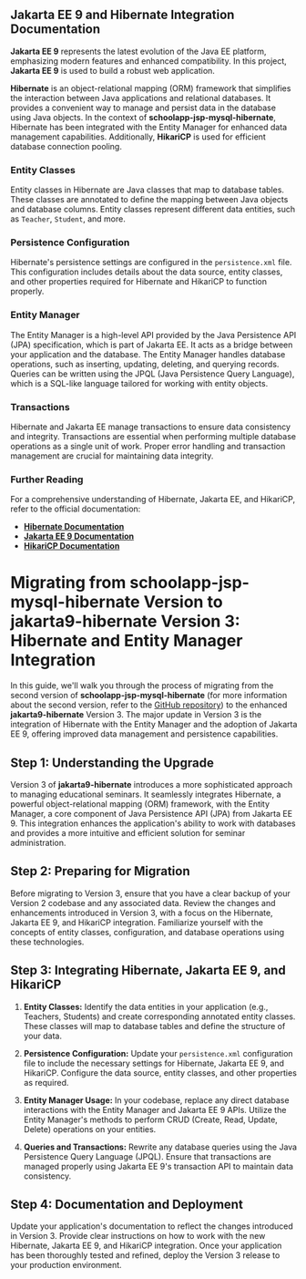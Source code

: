 
## Jakarta EE 9 and Hibernate Integration Documentation

**Jakarta EE 9** represents the latest evolution of the Java EE platform, emphasizing modern features and enhanced compatibility. In this project, **Jakarta EE 9** is used to build a robust web application.

**Hibernate** is an object-relational mapping (ORM) framework that simplifies the interaction between Java applications and relational databases. It provides a convenient way to manage and persist data in the database using Java objects. In the context of **schoolapp-jsp-mysql-hibernate**, Hibernate has been integrated with the Entity Manager for enhanced data management capabilities. Additionally, **HikariCP** is used for efficient database connection pooling.

### Entity Classes

Entity classes in Hibernate are Java classes that map to database tables. These classes are annotated to define the mapping between Java objects and database columns. Entity classes represent different data entities, such as `Teacher`, `Student`, and more.

### Persistence Configuration

Hibernate's persistence settings are configured in the `persistence.xml` file. This configuration includes details about the data source, entity classes, and other properties required for Hibernate and HikariCP to function properly.

### Entity Manager

The Entity Manager is a high-level API provided by the Java Persistence API (JPA) specification, which is part of Jakarta EE. It acts as a bridge between your application and the database. The Entity Manager handles database operations, such as inserting, updating, deleting, and querying records. Queries can be written using the JPQL (Java Persistence Query Language), which is a SQL-like language tailored for working with entity objects.

### Transactions

Hibernate and Jakarta EE manage transactions to ensure data consistency and integrity. Transactions are essential when performing multiple database operations as a single unit of work. Proper error handling and transaction management are crucial for maintaining data integrity.

### Further Reading

For a comprehensive understanding of Hibernate, Jakarta EE, and HikariCP, refer to the official documentation:

- [**Hibernate Documentation**](https://docs.jboss.org/hibernate/orm/current/userguide/html_single/Hibernate_User_Guide.html)
- [**Jakarta EE 9 Documentation**](https://jakarta.ee/specifications/platform/9.0/jakarta-platform-spec-9.0.pdf)
- [**HikariCP Documentation**](https://github.com/brettwooldridge/HikariCP)

# Migrating from schoolapp-jsp-mysql-hibernate Version to jakarta9-hibernate Version 3: Hibernate and Entity Manager Integration

In this guide, we'll walk you through the process of migrating from the second version of **schoolapp-jsp-mysql-hibernate** (for more information about the second version, refer to the [GitHub repository](https://github.com/billmazio/schoolapp-jsp-mysql-hibernate.git)) to the enhanced **jakarta9-hibernate** Version 3. The major update in Version 3 is the integration of Hibernate with the Entity Manager and the adoption of Jakarta EE 9, offering improved data management and persistence capabilities.

## Step 1: Understanding the Upgrade

Version 3 of **jakarta9-hibernate** introduces a more sophisticated approach to managing educational seminars. It seamlessly integrates Hibernate, a powerful object-relational mapping (ORM) framework, with the Entity Manager, a core component of Java Persistence API (JPA) from Jakarta EE 9. This integration enhances the application's ability to work with databases and provides a more intuitive and efficient solution for seminar administration.

## Step 2: Preparing for Migration

Before migrating to Version 3, ensure that you have a clear backup of your Version 2 codebase and any associated data. Review the changes and enhancements introduced in Version 3, with a focus on the Hibernate, Jakarta EE 9, and HikariCP integration. Familiarize yourself with the concepts of entity classes, configuration, and database operations using these technologies.

## Step 3: Integrating Hibernate, Jakarta EE 9, and HikariCP

1. **Entity Classes:** Identify the data entities in your application (e.g., Teachers, Students) and create corresponding annotated entity classes. These classes will map to database tables and define the structure of your data.

2. **Persistence Configuration:** Update your `persistence.xml` configuration file to include the necessary settings for Hibernate, Jakarta EE 9, and HikariCP. Configure the data source, entity classes, and other properties as required.

3. **Entity Manager Usage:** In your codebase, replace any direct database interactions with the Entity Manager and Jakarta EE 9 APIs. Utilize the Entity Manager's methods to perform CRUD (Create, Read, Update, Delete) operations on your entities.

4. **Queries and Transactions:** Rewrite any database queries using the Java Persistence Query Language (JPQL). Ensure that transactions are managed properly using Jakarta EE 9's transaction API to maintain data consistency.

## Step 4: Documentation and Deployment

Update your application's documentation to reflect the changes introduced in Version 3. Provide clear instructions on how to work with the new Hibernate, Jakarta EE 9, and HikariCP integration. Once your application has been thoroughly tested and refined, deploy the Version 3 release to your production environment.


